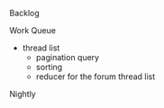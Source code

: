 Backlog

Work Queue
* thread list
  * pagination query
  * sorting
  * reducer for the forum thread list

Nightly
